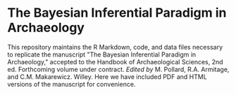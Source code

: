 # The Bayesian Inferential Paradigm in Archaeology
This repository maintains the R Markdown, code, and data files necessary to replicate the manuscript "The Bayesian Inferential Paradigm in Archaeology," accepted to the Handbook of Archaeological Sciences, 2nd ed. Forthcoming volume under contract. *Edited by* M. Pollard, R.A. Armitage, and C.M. Makarewicz. Willey. Here we have included PDF and HTML versions of the manuscript for convenience.
